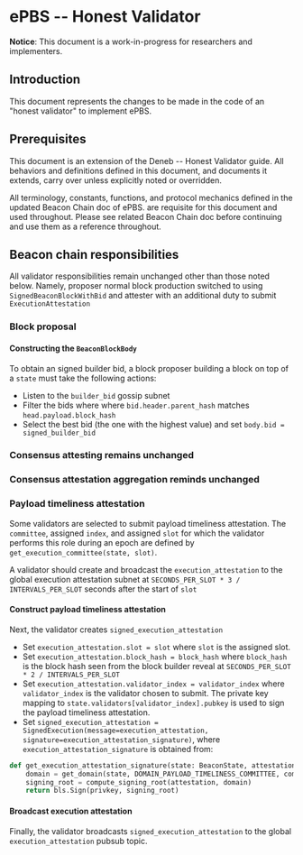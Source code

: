# ePBS -- Honest Validator

**Notice**: This document is a work-in-progress for researchers and implementers.


## Introduction

This document represents the changes to be made in the code of an "honest validator" to implement ePBS.

## Prerequisites

This document is an extension of the Deneb -- Honest Validator guide.
All behaviors and definitions defined in this document, and documents it extends, carry over unless explicitly noted or overridden.

All terminology, constants, functions, and protocol mechanics defined in the updated Beacon Chain doc of ePBS. are requisite for this document and used throughout.
Please see related Beacon Chain doc before continuing and use them as a reference throughout.

## Beacon chain responsibilities

All validator responsibilities remain unchanged other than those noted below. Namely, proposer normal block production switched to using `SignedBeaconBlockWithBid` and attester with an additional duty to submit `ExecutionAttestation`

### Block proposal

#### Constructing the `BeaconBlockBody`

To obtain an signed builder bid, a block proposer building a block on top of a `state` must take the following actions:
* Listen to the `builder_bid` gossip subnet
* Filter the bids where where `bid.header.parent_hash` matches `head.payload.block_hash`
* Select the best bid (the one with the highest value) and set `body.bid = signed_builder_bid`


### Consensus attesting remains unchanged

### Consensus attestation aggregation reminds unchanged

### Payload timeliness attestation

Some validators are selected to submit payload timeliness attestation. The `committee`, assigned `index`, and assigned `slot` for which the validator performs this role during an epoch are defined by `get_execution_committee(state, slot)`.

A validator should create and broadcast the `execution_attestation` to the global execution attestation subnet at `SECONDS_PER_SLOT * 3 / INTERVALS_PER_SLOT` seconds after the start of `slot`

#### Construct payload timeliness attestation

Next, the validator creates `signed_execution_attestation`
* Set `execution_attestation.slot = slot` where `slot` is the assigned slot.
* Set `execution_attestation.block_hash = block_hash` where `block_hash` is the block hash seen from the block builder reveal at `SECONDS_PER_SLOT * 2 / INTERVALS_PER_SLOT`
* Set `execution_attestation.validator_index = validator_index` where `validator_index` is the validator chosen to submit. The private key mapping to `state.validators[validator_index].pubkey` is used to sign the payload timeliness attestation.
* Set `signed_execution_attestation = SignedExecution(message=execution_attestation, signature=execution_attestation_signature)`, where `execution_attestation_signature` is obtained from:

```python
def get_execution_attestation_signature(state: BeaconState, attestation: ExecutionAttestation, privkey: int) -> BLSSignature:
    domain = get_domain(state, DOMAIN_PAYLOAD_TIMELINESS_COMMITTEE, compute_epoch_at_slot(attestation.slot))
    signing_root = compute_signing_root(attestation, domain)
    return bls.Sign(privkey, signing_root)
```

#### Broadcast execution attestation

Finally, the validator broadcasts `signed_execution_attestation` to the global `execution_attestation` pubsub topic.
